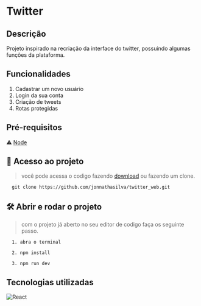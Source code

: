 # Twitter

## Descrição

Projeto inspirado na recriação da interface do twitter, possuindo algumas funções da plataforma.

## Funcionalidades

1. Cadastrar um novo usuário
2. Login da sua conta
3. Criação de tweets
4. Rotas protegidas

## Pré-requisitos

⚠️ [Node](https://nodejs.org/en/)

## 📁 Acesso ao projeto

> você pode acessa o codigo fazendo [download](https://github.com/jonnathasilva/twitter_web/archive/refs/heads/main.zip) ou fazendo um clone.

```
  git clone https://github.com/jonnathasilva/twitter_web.git
```

## 🛠️ Abrir e rodar o projeto

> com o projeto já aberto no seu editor de codigo faça os seguinte passo.

```
  1. abra o terminal

  2. npm install

  3. npm run dev
```

## Tecnologias utilizadas

![React](https://img.shields.io/badge/React-20232A?style=for-the-badge&logo=react&logoColor=61DAFB)
